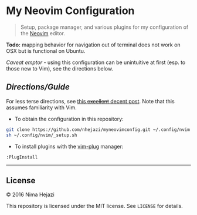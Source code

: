 # My Neovim Configuration

> Setup, package manager, and various plugins for my configuration of the
> [Neovim](https://neovim.io/) editor.

__Todo:__ mapping behavior for navigation out of terminal does not work on OSX
but is functional on Ubuntu.

_Caveat emptor_ - using this configuration can be unintuitive at first (esp. to
those new to Vim), see the directions below.

## _**Directions/Guide**_


For less terse directions, see [this ~~excellent~~ decent
post](https://jacky.wtf/weblog/moving-to-neovim/). Note that this assumes
familiarity with Vim.

+ To obtain the configuration in this repository:
```bash
git clone https://github.com/nhejazi/myneovimconfig.git ~/.config/nvim
sh ~/.config/nvim/_setup.sh
```

+ To install plugins with the [vim-plug](https://github.com/junegunn/vim-plug)
manager:
```vim
:PlugInstall

```

---

## License

&copy; 2016 Nima Hejazi

This repository is licensed under the MIT license. See `LICENSE` for details.
